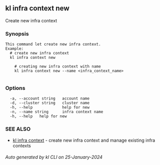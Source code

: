 ## kl infra context new

Create new infra context

### Synopsis

```
This command let create new infra context.
Example:
  # create new infra context
  kl infra context new

	# creating new infra context with name
	kl infra context new --name <infra_context_name>
	
```

### Options

```
  -a, --account string   account name
  -d, --cluster string   cluster name
  -h, --help             help for new
  -n, --name string      infra context name
  -h, --help   help for new
```

### SEE ALSO

* [kl infra context](kl_infra_context.md)  - create new infra context and manage existing infra contexts

###### Auto generated by kl CLI on 25-January-2024
